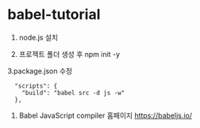 # babel-tutorial
1. node.js 설치  

2. 프로젝트 폴더 생성 후 npm init -y

3.package.json 수정
```
  "scripts": {
    "build": "babel src -d js -w"
  },
```

1. Babel JavaScript compiler 홈페이지 https://babeljs.io/
